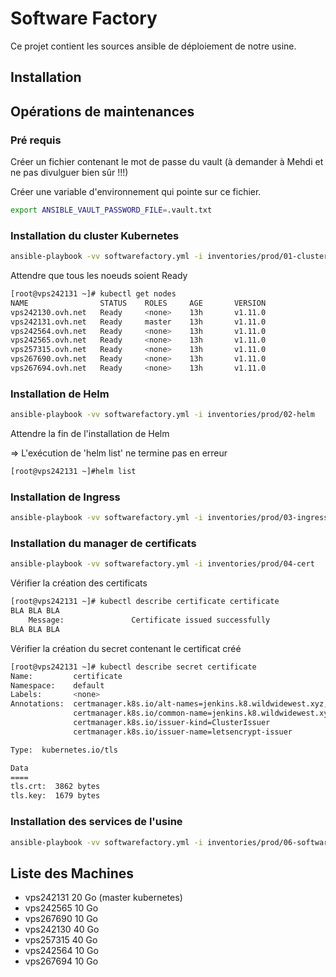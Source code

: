 # Software Factory

Ce projet contient les sources ansible de déploiement de notre usine.

## Installation

## Opérations de maintenances

### Pré requis

Créer un fichier contenant le mot de passe du vault (à demander à Mehdi et ne pas divulguer bien sûr !!!)

Créer une variable d'environnement qui pointe sur ce fichier.

```bash
export ANSIBLE_VAULT_PASSWORD_FILE=.vault.txt
```

###  Installation du cluster Kubernetes

```bash
ansible-playbook -vv softwarefactory.yml -i inventories/prod/01-cluster
```

Attendre que tous les noeuds soient Ready

```bash
[root@vps242131 ~]# kubectl get nodes 
NAME                STATUS    ROLES     AGE       VERSION
vps242130.ovh.net   Ready     <none>    13h       v1.11.0
vps242131.ovh.net   Ready     master    13h       v1.11.0
vps242564.ovh.net   Ready     <none>    13h       v1.11.0
vps242565.ovh.net   Ready     <none>    13h       v1.11.0
vps257315.ovh.net   Ready     <none>    13h       v1.11.0
vps267690.ovh.net   Ready     <none>    13h       v1.11.0
vps267694.ovh.net   Ready     <none>    13h       v1.11.0
```

###  Installation de Helm

```bash
ansible-playbook -vv softwarefactory.yml -i inventories/prod/02-helm
```

Attendre la fin de l'installation de Helm

=> L'exécution de 'helm list' ne termine pas en erreur

```bash
[root@vps242131 ~]#helm list
```

###  Installation de Ingress

```bash
ansible-playbook -vv softwarefactory.yml -i inventories/prod/03-ingress
```

### Installation du manager de certificats 

```bash
ansible-playbook -vv softwarefactory.yml -i inventories/prod/04-cert
```

Vérifier la création des certificats 

```bash
[root@vps242131 ~]# kubectl describe certificate certificate
BLA BLA BLA
    Message:               Certificate issued successfully
BLA BLA BLA    

```

Vérifier la création du secret contenant le certificat créé

```bash
[root@vps242131 ~]# kubectl describe secret certificate
Name:         certificate
Namespace:    default
Labels:       <none>
Annotations:  certmanager.k8s.io/alt-names=jenkins.k8.wildwidewest.xyz,nexus.k8.wildwidewest.xyz
              certmanager.k8s.io/common-name=jenkins.k8.wildwidewest.xyz
              certmanager.k8s.io/issuer-kind=ClusterIssuer
              certmanager.k8s.io/issuer-name=letsencrypt-issuer

Type:  kubernetes.io/tls

Data
====
tls.crt:  3862 bytes
tls.key:  1679 bytes
```

### Installation des services de l'usine

```bash
ansible-playbook -vv softwarefactory.yml -i inventories/prod/06-softwarefactory
```

## Liste des Machines

* vps242131 20 Go (master kubernetes)
* vps242565 10 Go
* vps267690 10 Go
* vps242130 40 Go
* vps257315 40 Go
* vps242564 10 Go
* vps267694 10 Go
